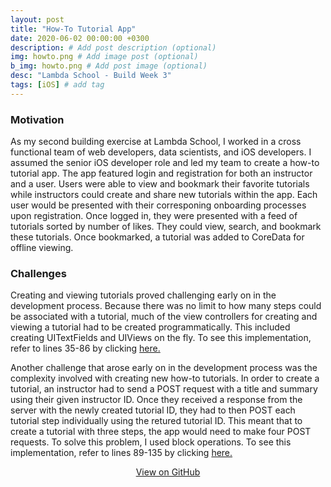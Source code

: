 ```yaml
---
layout: post
title: "How-To Tutorial App"
date: 2020-06-02 00:00:00 +0300
description: # Add post description (optional)
img: howto.png # Add image post (optional)
b_img: howto.png # Add post image (optional)
desc: "Lambda School - Build Week 3"
tags: [iOS] # add tag
---
```


### Motivation

As my second building exercise at Lambda School, I worked in a cross functional team of web developers, data scientists, and iOS developers. I assumed the senior iOS developer role and led my team to create a how-to tutorial app. The app featured login and registration for both an instructor and a user. Users were able to view and bookmark their favorite tutorials while instructors could create and share new tutorials within the app. Each user would be presented with their corresponing onboarding processes upon registration. Once logged in, they were presented with a feed of tutorials sorted by number of likes. They could view, search, and bookmark these tutorials. Once bookmarked, a tutorial was added to CoreData for offline viewing.

### Challenges

Creating and viewing tutorials proved challenging early on in the development process. Because there was no limit to how many steps could be associated with a tutorial, much of the view controllers for creating and viewing a tutorial had to be created programmatically. This included creating UITextFields and UIViews on the fly. To see this implementation, refer to lines 35-86 by clicking <a href="https://github.com/BuildWeek-HowTo-2/iOS/blob/669745b1b4c9b37b4cbe6e8f6def5fb61e1c2042/How-To/How-To/View%20Controllers/Profile/CreateHowToViewController.swift#L35" target="_blank">here.</a>

Another challenge that arose early on in the development process was the complexity involved with creating new how-to tutorials. In order to create a tutorial, an instructor had to send a POST request with a title and summary using their given instructor ID. Once they received a response from the server with the newly created tutorial ID, they had to then POST each tutorial step individually using the retured tutorial ID. This meant that to create a tutorial with three steps, the app would need to make four POST requests. To solve this problem, I used block operations. To see this implementation, refer to lines 89-135 by clicking <a href="https://github.com/BuildWeek-HowTo-2/iOS/blob/669745b1b4c9b37b4cbe6e8f6def5fb61e1c2042/How-To/How-To/View%20Controllers/Profile/CreateHowToViewController.swift#L89" target="_blank">here.</a>

<!-- Place this tag where you want the button to render. -->
<center><a class="github-button" href="https://github.com/BuildWeek-HowTo-2/iOS" data-color-scheme="no-preference: dark; light: dark; dark: dark;" data-size="large" aria-label="Use this template wyattharrell/istats on GitHub">View on GitHub</a></center>




